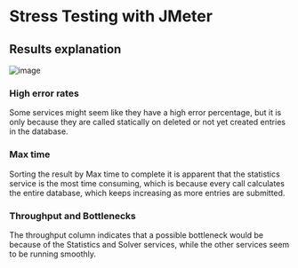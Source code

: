 # Stress Testing with JMeter

## Results explanation

![image](https://github.com/user-attachments/assets/be95c9da-c110-4551-9aee-eb3eac27e298)

### High error rates
Some services might seem like they have a high error percentage, but it is only because they
are called statically on deleted or not yet created entries in the database. 

### Max time
Sorting the result by Max time to complete it is apparent that the statistics service is the most time consuming,
which is because every call calculates the entire database, which keeps increasing as more entries are submitted.

### Throughput and Bottlenecks
The throughput column indicates that a possible bottleneck would be because of the Statistics and Solver services,
while the other services seem to be running smoothly.

